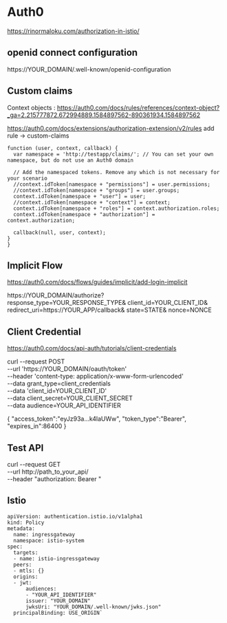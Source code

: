 # Auth0

https://rinormaloku.com/authorization-in-istio/

## openid connect configuration

https://YOUR_DOMAIN/.well-known/openid-configuration

## Custom claims

Context objects : https://auth0.com/docs/rules/references/context-object?_ga=2.215777872.672994889.1584897562-890361934.1584897562

https://auth0.com/docs/extensions/authorization-extension/v2/rules
add rule -> custom-claims

```
function (user, context, callback) {
  var namespace = 'http://testapp/claims/'; // You can set your own namespace, but do not use an Auth0 domain

  // Add the namespaced tokens. Remove any which is not necessary for your scenario
  //context.idToken[namespace + "permissions"] = user.permissions;
  //context.idToken[namespace + "groups"] = user.groups;
  context.idToken[namespace + "user"] = user;
  //context.idToken[namespace + "context"] = context;
  context.idToken[namespace + "roles"] = context.authorization.roles;
  context.idToken[namespace + "authorization"] = context.authorization;
  
  callback(null, user, context);
}
}
```

## Implicit Flow

https://auth0.com/docs/flows/guides/implicit/add-login-implicit

https://YOUR_DOMAIN/authorize?
    response_type=YOUR_RESPONSE_TYPE&
    client_id=YOUR_CLIENT_ID&
    redirect_uri=https://YOUR_APP/callback&
    state=STATE&
    nonce=NONCE

## Client Credential

https://auth0.com/docs/api-auth/tutorials/client-credentials

curl --request POST \
  --url 'https://YOUR_DOMAIN/oauth/token' \
  --header 'content-type: application/x-www-form-urlencoded' \
  --data grant_type=client_credentials \
  --data 'client_id=YOUR_CLIENT_ID' \
  --data client_secret=YOUR_CLIENT_SECRET \
  --data audience=YOUR_API_IDENTIFIER

{
 "access_token":"eyJz93a...k4laUWw",
 "token_type":"Bearer",
 "expires_in":86400
}

## Test API

curl --request GET \
  --url http://path_to_your_api/ \
  --header "authorization: Bearer <TOKEN>"

## Istio

````
apiVersion: authentication.istio.io/v1alpha1
kind: Policy
metadata:
  name: ingressgateway
  namespace: istio-system
spec:
  targets:
  - name: istio-ingressgateway
  peers:
  - mtls: {}
  origins:
  - jwt:
      audiences:
      - "YOUR_API_IDENTIFIER"
      issuer: "YOUR_DOMAIN"
      jwksUri: "YOUR_DOMAIN/.well-known/jwks.json"
  principalBinding: USE_ORIGIN`
````